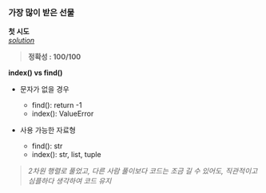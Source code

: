 ### 가장 많이 받은 선물
**첫 시도**  
[*solution*]("https://github.com/All4Nothing/Coding-Test/2024_KAKAO_WINTER_INTERNSHIP/가장_많이_받은_선물/solution1.py)

> **정확성 : 100/100**

**index() vs find()**  
- 문자가 없을 경우  
    - find(): return -1  
    - index(): ValueError  

- 사용 가능한 자료형
    - find(): str  
    - index(): str, list, tuple  
  

> *2차원 행렬로 풀었고, 다른 사람 풀이보다 코드는 조금 길 수 있어도, 직관적이고 심플하다 생각하여 코드 유지*
